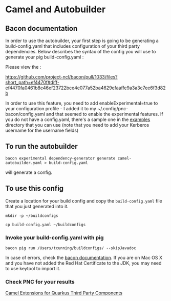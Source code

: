 # Camel and Autobuilder

## Bacon documentation

In order to use the autobuilder, your first step is going to be generating a build-config.yaml that includes configuration of your third party dependencies.    Below describes the syntax of the config you will use to generate your pig build-config.yaml :

Please view the  : 

https://github.com/project-ncl/bacon/pull/1033/files?short_path=ef4470f#diff-ef4470fa0461b8c46ef23722bce4e077a52ba4629efaaffe9a3a3c7ee6f3d82b


In order to use this feature, you need to add enableExperimental=true to your configuration profile - I added it to my ~/.config/pnc-bacon/config.yaml and that seemed to enable the experimental features.     If you do not have a config.yaml, there's a sample one in the [examples](./examples) directory that you can use (note that you need to add your Kerberos username for the username fields)

## To run the autobuilder

``bacon experimental dependency-generator generate camel-autobuilder.yaml > build-config.yaml``

will generate a config.

## To use this config

Create a location for your build config and copy the ``build-config.yaml`` file that you just generated into it. 

``mkdir -p ~/buildconfigs``

``cp build-config.yaml ~/buildconfigs``

### Invoke your build-config.yaml with pig

``bacon pig run /Users/tcunning/buildconfigs/ --skipJavadoc``

In case of errors, check the [bacon documentation](https://project-ncl.github.io/bacon/).   If you are on Mac OS X and you have not added the Red Hat Certificate to the JDK, you may need to use keytool to import it.

### Check PNC for your results

[Camel Extensions for Quarkus Third Party Components](https://orch.psi.redhat.com/pnc-web/#/products/163/versions/387)
